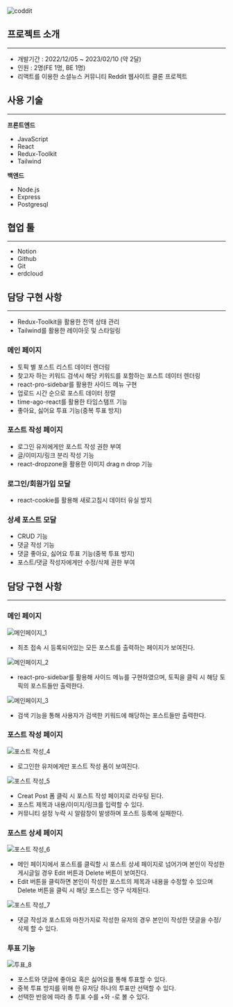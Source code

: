 ![coddit](https://user-images.githubusercontent.com/94662639/218488892-75a327cf-311a-4979-bab6-05c653968e04.png)


## 프로젝트 소개

---

- 개발기간 : 2022/12/05 ~ 2023/02/10 (약 2달)
- 인원 : 2명(FE 1명, BE 1명)
- 리액트를 이용한 소셜뉴스 커뮤니티 Reddit 웹사이트 클론 프로젝트

## 사용 기술

---

**프론트엔드**

- JavaScript
- React
- Redux-Toolkit
- Tailwind

**백엔드**

- Node.js
- Express
- Postgresql

## 협업 툴

---

- Notion
- Github
- Git
- erdcloud

## 담당 구현 사항

---

- Redux-Toolkit을 활용한 전역 상태 관리
- Tailwind를 활용한 레이아웃 및 스타일링

### 메인 페이지

- 토픽 별 포스트 리스트 데이터 렌더링
- 찾고자 하는 키워드 검색시 해당 키워드를 포함하는 포스트 데이터 렌더링
- react-pro-sidebar를 활용한 사이드 메뉴 구현
- 업로드 시간 순으로 포스트 데이터 정렬
- time-ago-react를 활용한 타임스탬프 기능
- 좋아요, 싫어요 투표 기능(중복 투표 방지)

### 포스트 작성 페이지

- 로그인 유저에게만 포스트 작성 권한 부여
- 글/이미지/링크 분리 작성 기능
- react-dropzone을 활용한 이미지 drag n drop 기능

### 로그인/회원가입 모달

- react-cookie를 활용해 새로고침시 데이터 유실 방지

### 상세 포스트 모달

- CRUD 기능
- 댓글 작성 기능
- 댓글 좋아요, 싫어요 투표 기능(중복 투표 방지)
- 포스트/댓글 작성자에게만 수정/삭제 권한 부여

## 담당 구현 사항

---

### 메인 페이지

![메인페이지_1](https://user-images.githubusercontent.com/94662639/218489049-dac4ceed-35ee-47ea-9adb-942719820533.gif)


- 최초 접속 시 등록되어있는 모든 포스트를 출력하는 페이지가 보여진다.

![메인페이지_2](https://user-images.githubusercontent.com/94662639/218489068-50c8e6ab-5fc8-4290-b70a-364ca33bccfa.gif)


- react-pro-sidebar를 활용해 사이드 메뉴를 구현하였으며, 토픽을 클릭 시 해당 토픽의 포스트들만 출력한다.

![메인페이지_3](https://user-images.githubusercontent.com/94662639/218489081-c97e0b39-fa67-4d6f-9bbd-7e38c12695c8.gif)


- 검색 기능을 통해 사용자가 검색한 키워드에 해당하는 포스트들만 출력한다.

### 포스트 작성 페이지

![포스트 작성_4](https://user-images.githubusercontent.com/94662639/218489245-a571c1bc-1115-41fb-993d-6eaecb0a5160.gif)


- 로그인한 유저에게만 포스트 작성 폼이 보여진다.

![포스트 작성_5](https://user-images.githubusercontent.com/94662639/218489255-27545295-8430-4789-af72-4ea509f84f70.gif)


- Creat Post 폼 클릭 시 포스트 작성 페이지로 라우팅 된다.
- 포스트 제목과 내용/이미지/링크를 입력할 수 있다.
- 커뮤니티 설정 누락 시 알람창이 발생하며 포스트 등록에 실패한다.

### 포스트 상세 페이지

![포스트 작성_6](https://user-images.githubusercontent.com/94662639/218489269-cf10d58f-0498-48f0-a797-4eeffcbd0ce5.gif)


- 메인 페이지에서 포스트를 클릭할 시 포스트 상세 페이지로 넘어가며 본인이 작성한 게시글일 경우 Edit 버튼과 Delete 버튼이 보여진다.
- Edit 버튼을 클릭하면 본인이 작성한 포스트의 제목과 내용을 수정할 수 있으며  Delete 버튼을 클릭 시 해당 포스트는 영구 삭제된다.

![포스트 작성_7](https://user-images.githubusercontent.com/94662639/218489286-9bce6316-081e-4b74-bbf0-97e102754014.gif)

- 댓글 작성과 포스트와 마찬가지로 작성한 유저의 경우 본인이 작성한 댓글을 수정/삭제 할 수 있다.

### 투표 기능

![투표_8](https://user-images.githubusercontent.com/94662639/218489300-719ff7c8-933d-451f-85db-50af9fb1ecfb.gif)

- 포스트와 댓글에 좋아요 혹은 싫어요를 통해 투표할 수 있다.
- 중복 투표 방지를 위해 한 유저당 하나의 투표만 선택할 수 있다.
- 선택한 반응에 따라 총 투표 수를 +와 -로 볼 수 있다.






